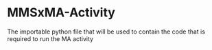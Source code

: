 # MMSxMA-Activity
The importable python file that will be used to contain the code that is required to run the MA activity
